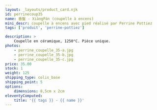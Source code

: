```yaml
---
layout: _layouts/product_card.njk
id: perrinecoup35
name: 香盤 - XiāngPán (coupelle à encens)
mini_descr: coupelle à encens avec pied réalisé par Perrine Pottiez
tags: ['produit', 'perrine-pottiez']

description: >
    Coupelle en céramique, 1250°C. Pièce unique.
photos:
    - perrine_coupelle_35-a.jpg
    - perrine_coupelle_35-b.jpg
    - perrine_coupelle_35-c.jpg
price: 35.00
stock: 1
weight: 125
shipping_type: colis_base
shipping_point: 5
options:
    dimensions: 8,5cm x 2cm
eleventyComputed:
    title: '{{ tags }} - {{ name }}'
---
```

